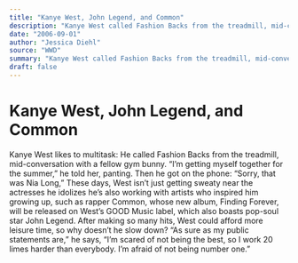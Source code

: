 ```yaml
---
title: "Kanye West, John Legend, and Common"
description: "Kanye West called Fashion Backs from the treadmill, mid-conversation with a fellow gym bunny. Then he got on the phone: “Sorry, that was Nia Long,” This days, West isn’t just getting sweaty near the a..."
date: "2006-09-01"
author: "Jessica Diehl"
source: "WWD"
summary: "Kanye West called Fashion Backs from the treadmill, mid-conversation with a fellow gym bunny. Then he got on the phone: “Sorry, that was Nia Long,” This days, West isn’t just getting sweaty near the actresses he idolizes. After making so many hits, West could afford more leisure time, so why doesn’t he slow down?"
draft: false
---
```


# Kanye West, John Legend, and Common

Kanye West likes to multitask: He called Fashion Backs from the treadmill, mid-conversation with a fellow gym bunny. “I’m getting myself together for the summer,” he told her, panting. Then he got on the phone: “Sorry, that was Nia Long,” These days, West isn’t just getting sweaty near the actresses he idolizes he’s also working with artists who inspired him growing up, such as rapper Common, whose new album, Finding Forever, will be released on West’s GOOD Music label, which also boasts pop-soul star John Legend. After making so many hits, West could afford more leisure time, so why doesn’t he slow down? “As sure as my public statements are,” he says, “I’m scared of not being the best, so I work 20 limes harder than everybody. I’m afraid of not being number one.”
